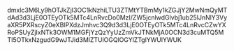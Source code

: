 dmxlc3M6Ly9hOTJkZjI3OC1kNzhiLTU3ZTMtYTBmMy1kZGJjY2MwNmQyMTdAd3d3LjE0OTEyOTk5MTc4LnRvcDo0MzI/ZW5jcnlwdGlvbj1ub25lJnNlY3VyaXR5PXRscyZ0eXBlPXdzJmhvc3Q9d3d3LjE0OTEyOTk5MTc4LnRvcCZwYXRoPSUyZjIxNTk3OWM1MGFjYzQzYyUzZmVkJTNkMjA0OCN3d3cuMTQ5MTI5OTkxNzgudG9wJTJid3MlZTUlOGQlOGYlZTglYWUlYWUK
